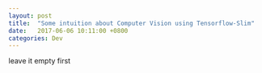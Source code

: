 ```yaml
---
layout: post
title:  "Some intuition about Computer Vision using Tensorflow-Slim"
date:   2017-06-06 10:11:00 +0800
categories: Dev
---
```

leave it empty first

